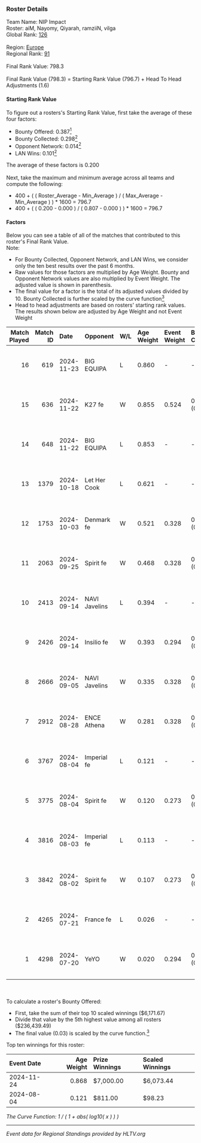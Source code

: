 ### Roster Details<br />
Team Name: NIP Impact<br />
Roster: aiM, Nayomy, Qiyarah, ramziiN, vilga<br />
Global Rank: [126](../../standings_global_2025_01_13.md)<br />
<br />
Region: [Europe]( ../../standings_europe_2025_01_13.md)<br />
Regional Rank: [91]( ../../standings_europe_2025_01_13.md)<br />
<br />
Final Rank Value:  798.3<br />
<br />
Final Rank Value (798.3) = Starting Rank Value (796.7) + Head To Head Adjustments (1.6)<br />

#### Starting Rank Value<br />
To figure out a rosters's Starting Rank Value, first take the average of these four factors:<br />
- Bounty Offered: 0.387[<sup>1</sup>](#table2)
- Bounty Collected: 0.298[<sup>2</sup>](#table1)
- Opponent Network: 0.014[<sup>2</sup>](#table1)
- LAN Wins: 0.101[<sup>2</sup>](#table1)

The average of these factors is 0.200<br />
<br />
Next, take the maximum and minimum average across all teams and compute the following:<br />
- 400 + ( ( Roster_Average - Min_Average ) / ( Max_Average - Min_Average ) ) * 1600 = 796.7
- 400 + ( ( 0.200 - 0.000 ) / ( 0.807 - 0.000 ) ) * 1600 = 796.7


#### Factors<br />
Below you can see a table of all of the matches that contributed to this roster's Final Rank Value.<br />
Note:<br />

- For Bounty Collected, Opponent Network, and LAN Wins, we consider only the ten best results over the past 6 months.
- Raw values for those factors are multiplied by Age Weight. Bounty and Opponent Network values are also multiplied by Event Weight. The adjusted value is shown in parenthesis.
- The final value for a factor is the total of its adjusted values divided by 10. Bounty Collected is further scaled by the curve function[<sup>3</sup>](#curveFunction)
- Head to head adjustments are based on rosters' starting rank values. The results shown below are adjusted by Age Weight and not Event Weight
<span id="table1"></span><br />


| Match Played | Match ID | Date       | Opponent      | W/L | Age Weight | Event Weight | Bounty Collected | Opponent Network | LAN Wins  | H2H Adj. | Roster                               |
| -: | -: | :- | :- | :- | :- | :- | :- | :- | :- | -: | :- |
|           16 |      619 | 2024-11-23 | BIG EQUIPA    | L   | 0.860      | -            | -                | -                | -         |   -11.15 | aiM, Nayomy, Qiyarah, ramziiN, vilga |
|           15 |      636 | 2024-11-22 | K27 fe        | W   | 0.855      | 0.524        | 0.016 (0.007)    | 0.127 (0.057)    | 1 (0.855) |    12.41 | aiM, Nayomy, Qiyarah, ramziiN, vilga |
|           14 |      648 | 2024-11-22 | BIG EQUIPA    | L   | 0.853      | -            | -                | -                | -         |   -11.32 | aiM, Nayomy, Qiyarah, ramziiN, vilga |
|           13 |     1379 | 2024-10-18 | Let Her Cook  | L   | 0.621      | -            | -                | -                | -         |   -13.52 | aiM, Nayomy, Qiyarah, ramziiN, vilga |
|           12 |     1753 | 2024-10-03 | Denmark fe    | W   | 0.521      | 0.328        | 0.020 (0.003)    | 0.112 (0.019)    | 0 (0.000) |     7.21 | aiM, Nayomy, Qiyarah, ramziiN, vilga |
|           11 |     2063 | 2024-09-25 | Spirit fe     | W   | 0.468      | 0.328        | 0.008 (0.001)    | 0.100 (0.015)    | 0 (0.000) |     4.72 | aiM, Nayomy, Qiyarah, ramziiN, vilga |
|           10 |     2413 | 2024-09-14 | NAVI Javelins | L   | 0.394      | -            | -                | -                | -         |    -1.02 | aiM, Nayomy, Qiyarah, ramziiN, vilga |
|            9 |     2426 | 2024-09-14 | Insilio fe    | W   | 0.393      | 0.294        | 0.000 (0.000)    | 0.000 (0.000)    | 0 (0.000) |     1.13 | aiM, Nayomy, Qiyarah, ramziiN, vilga |
|            8 |     2666 | 2024-09-05 | NAVI Javelins | W   | 0.335      | 0.328        | 0.290 (0.032)    | 0.380 (0.042)    | 0 (0.000) |     9.75 | aiM, Nayomy, Qiyarah, ramziiN, vilga |
|            7 |     2912 | 2024-08-28 | ENCE Athena   | W   | 0.281      | 0.328        | 0.003 (0.000)    | 0.008 (0.001)    | 0 (0.000) |     1.68 | aiM, Nayomy, Qiyarah, ramziiN, vilga |
|            6 |     3767 | 2024-08-04 | Imperial fe   | L   | 0.121      | -            | -                | -                | -         |    -0.31 | aiM, Nayomy, Qiyarah, ramziiN, vilga |
|            5 |     3775 | 2024-08-04 | Spirit fe     | W   | 0.120      | 0.273        | 0.008 (0.000)    | 0.100 (0.003)    | 0 (0.000) |     1.27 | aiM, Nayomy, Qiyarah, ramziiN, vilga |
|            4 |     3816 | 2024-08-03 | Imperial fe   | L   | 0.113      | -            | -                | -                | -         |    -0.29 | aiM, Nayomy, Qiyarah, ramziiN, vilga |
|            3 |     3842 | 2024-08-02 | Spirit fe     | W   | 0.107      | 0.273        | 0.008 (0.000)    | 0.100 (0.003)    | 0 (0.000) |     1.13 | aiM, Nayomy, Qiyarah, ramziiN, vilga |
|            2 |     4265 | 2024-07-21 | France fe     | L   | 0.026      | -            | -                | -                | -         |    -0.20 | aiM, Nayomy, Qiyarah, ramziiN, vilga |
|            1 |     4298 | 2024-07-20 | YeYO          | W   | 0.020      | 0.294        | 0.000 (0.000)    | 0.000 (0.000)    | 0 (0.000) |     0.06 | aiM, Nayomy, Qiyarah, ramziiN, vilga |

<br />
<span id="table2"></span><br />
To calculate a roster's Bounty Offered:<br />

- First, take the sum of their top 10 scaled winnings ($6,171.67)
- Divide that value by the 5th highest value among all rosters ($236,439.49)
- The final value (0.03) is scaled by the curve function.[<sup>3</sup>](#curveFunction)

Top ten winnings for this roster:<br />

| Event Date | Age Weight | Prize Winnings | Scaled Winnings |
| :- | -: | :- | :- |
| 2024-11-24 |      0.868 | $7,000.00      | $6,073.44       |
| 2024-08-04 |      0.121 | $811.00        | $98.23          |


<span id="curveFunction"></span>_The Curve Function: 1 / ( 1 + abs( log10( x ) ) )_<br />

---
_Event data for Regional Standings provided by HLTV.org_<br />
